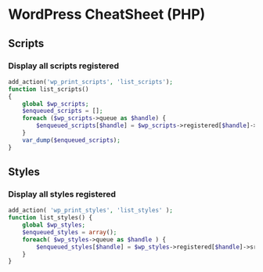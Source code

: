 # WordPress CheatSheet (PHP)

## Scripts

### Display all scripts registered

```php
add_action('wp_print_scripts', 'list_scripts');
function list_scripts()
{
    global $wp_scripts;
    $enqueued_scripts = [];
    foreach ($wp_scripts->queue as $handle) {
        $enqueued_scripts[$handle] = $wp_scripts->registered[$handle]->src;
    }
    var_dump($enqueued_scripts);
}
```

## Styles

### Display all styles registered

```php
add_action( 'wp_print_styles', 'list_styles' );
function list_styles() {
    global $wp_styles;
    $enqueued_styles = array();
    foreach( $wp_styles->queue as $handle ) {
        $enqueued_styles[$handle] = $wp_styles->registered[$handle]->src;
    }
}
```
